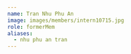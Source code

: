 ```yaml
---
name: Tran Nhu Phu An 
image: images/members/intern10715.jpg 
role: formerMem
aliases:
  - nhu phu an tran
---
```

